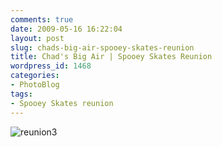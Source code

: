 ```yaml
---
comments: true
date: 2009-05-16 16:22:04
layout: post
slug: chads-big-air-spooey-skates-reunion
title: Chad's Big Air | Spooey Skates Reunion
wordpress_id: 1468
categories:
- PhotoBlog
tags:
- Spooey Skates reunion
---
```


![reunion3](http://ryanfitzer.com/main/wp-content/uploads/2009/05/reunion3.jpg)
